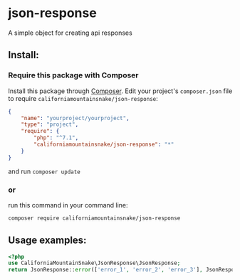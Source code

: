# json-response
A simple object for creating api responses

## Install:
### Require this package with Composer
Install this package through [Composer](https://getcomposer.org/).
Edit your project's `composer.json` file to require `californiamountainsnake/json-response`:
```json
{
    "name": "yourproject/yourproject",
    "type": "project",
    "require": {
        "php": "^7.1",
        "californiamountainsnake/json-response": "*"
    }
}
```
and run `composer update`

### or
run this command in your command line:
```bash
composer require californiamountainsnake/json-response
```

## Usage examples:
```php
<?php
use CaliforniaMountainSnake\JsonResponse\JsonResponse;
return JsonResponse::error(['error_1', 'error_2', 'error_3'], JsonResponse::HTTP_BAD_REQUEST)->make();
```
